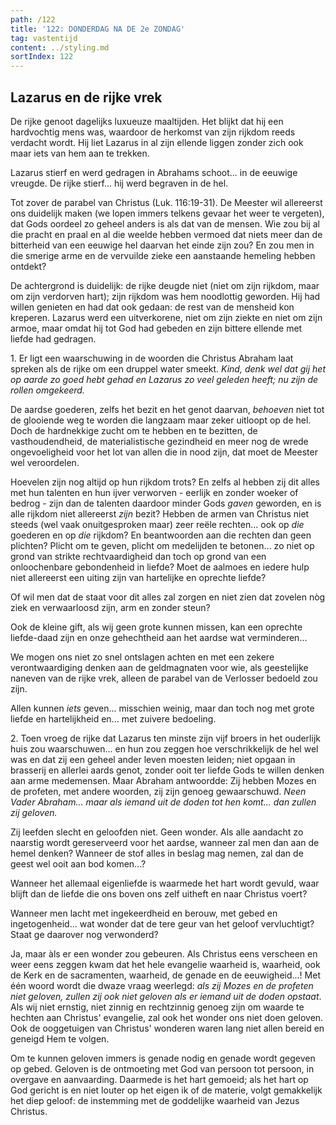 ```yaml
---
path: /122
title: '122: DONDERDAG NA DE 2e ZONDAG'
tag: vastentijd
content: ../styling.md
sortIndex: 122
---
```


## Lazarus en de rijke vrek

De rijke genoot dagelijks luxueuze maaltijden. Het blijkt dat hij een hardvochtig mens was, waardoor de herkomst van zijn rijkdom reeds verdacht wordt. Hij liet Lazarus in al zijn ellende liggen zonder zich ook maar iets van hem aan te trekken.

Lazarus stierf en werd gedragen in Abrahams schoot... in de eeuwige vreugde. De rijke stierf... hij werd begraven in de hel.

Tot zover de parabel van Christus (Luk. 116:19-31). De Meester wil allereerst ons duidelijk maken (we lopen immers telkens gevaar het weer te vergeten), dat Gods oordeel zo geheel anders is als dat van de mensen. Wie zou bij al die pracht en praal en al die weelde hebben vermoed dat niets meer dan de bitterheid van een eeuwige hel daarvan het einde zijn zou? En zou men in die smerige arme en de vervuilde zieke een aanstaande hemeling hebben ontdekt?

De achtergrond is duidelijk: de rijke deugde niet (niet om zijn rijkdom, maar om zijn verdorven hart); zijn rijkdom was hem noodlottig geworden. Hij had willen genieten en had dat ook gedaan: de rest van de mensheid kon kreperen. Lazarus werd een uitverkorene, niet om zijn ziekte en niet om zijn armoe, maar omdat hij tot God had gebeden en zijn bittere ellende met liefde had gedragen.

1\. Er ligt een waarschuwing in de woorden die Christus Abraham laat spreken als de rijke om een druppel water smeekt. _Kind, denk wel dat gij het op aarde zo goed hebt gehad en Lazarus zo veel geleden heeft; nu zijn de rollen omgekeerd._

De aardse goederen, zelfs het bezit en het genot daarvan, _behoeven_ niet tot de glooiende weg te worden die langzaam maar zeker uitloopt op de hel. Doch de hardnekkige zucht om te hebben en te bezitten, de vasthoudendheid, de materialistische gezindheid en meer nog de wrede ongevoeligheid voor het lot van allen die in nood zijn, dat moet de Meester wel veroordelen.

Hoevelen zijn nog altijd op hun rijkdom trots? En zelfs al hebben zij dit alles met hun talenten en hun ijver verworven - eerlijk en zonder woeker of bedrog - zijn dan de talenten daardoor minder Gods _gaven_ geworden, en is alle rijkdom niet allereerst _zijn_ bezit? Hebben de armen van Christus niet steeds (wel vaak onuitgesproken maar) zeer reële rechten... ook op _die_ goederen en op _die_ rijkdom? En beantwoorden aan die rechten dan geen plichten? Plicht om te geven, plicht om medelijden te betonen... zo niet op grond van strikte rechtvaardigheid dan toch op grond van een onloochenbare gebondenheid in liefde? Moet de aalmoes en iedere hulp niet allereerst een uiting zijn van hartelijke en oprechte liefde?

Of wil men dat de staat voor dit alles zal zorgen en niet zien dat zovelen nòg ziek en verwaarloosd zijn, arm en zonder steun?

Ook de kleine gift, als wij geen grote kunnen missen, kan een oprechte liefde-daad zijn en onze gehechtheid aan het aardse wat verminderen...

We mogen ons niet zo snel ontslagen achten en met een zekere verontwaardiging denken aan de geldmagnaten voor wie, als geestelijke naneven van de rijke vrek, alleen de parabel van de Verlosser bedoeld zou zijn.

Allen kunnen _iets_ geven... misschien weinig, maar dan toch nog met grote liefde en hartelijkheid en... met zuivere bedoeling.

2\. Toen vroeg de rijke dat Lazarus ten minste zijn vijf broers in het ouderlijk huis zou waarschuwen... en hun zou zeggen hoe verschrikkelijk de hel wel was en dat zij een geheel ander leven moesten leiden; niet opgaan in brasserij en allerlei aards genot, zonder ooit ter liefde Gods te willen denken aan arme medemensen. Maar Abraham antwoordde: Zij hebben Mozes en de profeten, met andere woorden, zij zijn genoeg gewaarschuwd. _Neen Vader Abraham... maar als iemand uit de doden tot hen komt... dan zullen zij geloven._

Zij leefden slecht en geloofden niet. Geen wonder. Als alle aandacht zo naarstig wordt gereserveerd voor het aardse, wanneer zal men dan aan de hemel denken? Wanneer de stof alles in beslag mag nemen, zal dan de geest wel ooit aan bod komen...?

Wanneer het allemaal eigenliefde is waarmede het hart wordt gevuld, waar blijft dan de liefde die ons boven ons zelf uitheft en naar Christus voert?

Wanneer men lacht met ingekeerdheid en berouw, met gebed en ingetogenheid... wat wonder dat de tere geur van het geloof vervluchtigt? Staat ge daarover nog verwonderd?

Ja, maar àls er een wonder zou gebeuren. Als Christus eens verscheen en weer eens zeggen kwam dat het hele evangelie waarheid is, waarheid, ook de Kerk en de sacramenten, waarheid, de genade en de eeuwigheid...! Met één woord wordt die dwaze vraag weerlegd: _als zij Mozes en de profeten niet geloven, zullen zij ook niet geloven als er iemand uit de doden opstaat_. Als wij niet ernstig, niet zinnig en rechtzinnig genoeg zijn om waarde te hechten aan Christus' evangelie, zal ook het wonder ons niet doen geloven. Ook de ooggetuigen van Christus' wonderen waren lang niet allen bereid en geneigd Hem te volgen.

Om te kunnen geloven immers is genade nodig en genade wordt gegeven op gebed. Geloven is de ontmoeting met God van persoon tot persoon, in overgave en aanvaarding. Daarmede is het hart gemoeid; als het hart op God gericht is en niet louter op het eigen ik of de materie, volgt gemakkelijk het diep geloof: de instemming met de goddelijke waarheid van Jezus Christus.
